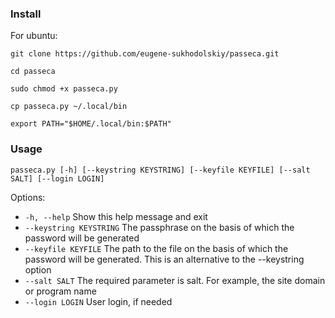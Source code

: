 ### Install
For ubuntu:

`git clone https://github.com/eugene-sukhodolskiy/passeca.git`

`cd passeca`

`sudo chmod +x passeca.py`

`cp passeca.py ~/.local/bin`

`export PATH="$HOME/.local/bin:$PATH"`

### Usage
`passeca.py [-h] [--keystring KEYSTRING] [--keyfile KEYFILE] [--salt SALT] [--login LOGIN]`

Options:
-  `-h, --help`            Show this help message and exit
-  `--keystring KEYSTRING` The passphrase on the basis of which the password will be generated
-  `--keyfile KEYFILE`     The path to the file on the basis of which the password will be generated. This is an alternative to the --keystring option
-  `--salt SALT`           The required parameter is salt. For example, the site domain or program name
-  `--login LOGIN`         User login, if needed
